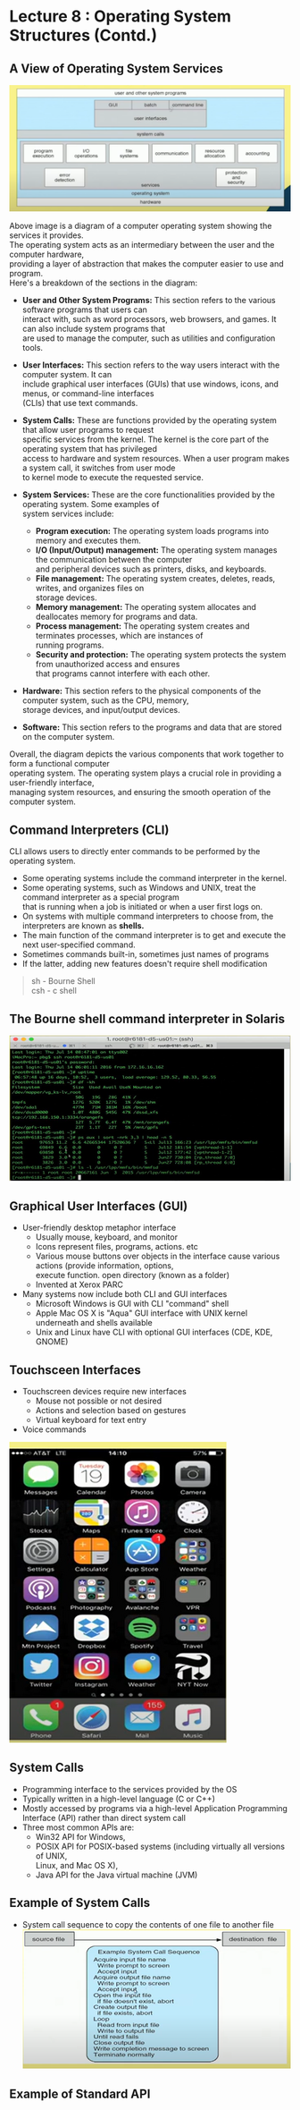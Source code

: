 # Lecture 8 : Operating System Structures (Contd.)

## A View of Operating System Services

![OperatingSystemServices](image-16.png)

Above image is a diagram of a computer operating system showing the services it provides.   
The operating system acts as an intermediary between the user and the computer hardware,   
providing a layer of abstraction that makes the computer easier to use and program.   
Here's a breakdown of the sections in the diagram:

* **User and Other System Programs:** This section refers to the various software programs that users can   
interact with, such as word processors, web browsers, and games. It can also include system programs that   
are used to manage the computer, such as utilities and configuration tools.

* **User Interfaces:** This section refers to the way users interact with the computer system. It can   
include graphical user interfaces (GUIs) that use windows, icons, and menus, or command-line interfaces   
(CLIs) that use text commands.

* **System Calls:**  These are functions provided by the operating system that allow user programs to request   
specific services from the kernel.  The kernel is the core part of the operating system that has privileged   
access to hardware and system resources.  When a user program makes a system call, it switches from user mode   
to kernel mode to execute the requested service.

* **System Services:** These are the core functionalities provided by the operating system. Some examples of   
system services include:

    * **Program execution:** The operating system loads programs into memory and executes them.
    * **I/O (Input/Output) management:** The operating system manages the communication between the computer   
    and peripheral devices such as printers, disks, and keyboards.
    * **File management:** The operating system creates, deletes, reads, writes, and organizes files on   
    storage devices.
    * **Memory management:** The operating system allocates and deallocates memory for programs and data.
    * **Process management:** The operating system creates and terminates processes, which are instances of   
    running programs.
    * **Security and protection:** The operating system protects the system from unauthorized access and ensures   
    that programs cannot interfere with each other.

* **Hardware:** This section refers to the physical components of the computer system, such as the CPU, memory,   
storage devices, and input/output devices.

* **Software:** This section refers to the programs and data that are stored on the computer system.

Overall, the diagram depicts the various components that work together to form a functional computer   
operating system. The operating system plays a crucial role in providing a user-friendly interface,   
managing system resources, and ensuring the smooth operation of the computer system.

## Command Interpreters (CLI)
CLI allows users to directly enter commands to be performed by the operating system.  
* Some operating systems include the command interpreter in the kernel.
* Some operating systems, such as Windows and UNIX, treat the command interpreter as a special program   
that is running when a job is initiated or when a user first logs on.
* On systems with multiple command interpreters to choose from, the interpreters are known as **shells.**
* The main function of the command interpreter is to get and execute the next user-specified command.
* Sometimes commands built-in, sometimes just names of programs
* If the latter, adding new features doesn't require shell modification

>  sh - Bourne Shell  
csh - c shell

## The Bourne shell command interpreter in Solaris
![BourneShell](image-17.png)

## Graphical User Interfaces (GUI)
* User-friendly desktop metaphor interface
    * Usually mouse, keyboard, and monitor
    * Icons represent files, programs, actions. etc
    * Various mouse buttons over objects in the interface cause various actions (provide information, options,   
    execute function. open directory (known as a folder)
    * Invented at Xerox PARC
* Many systems now include both CLI and GUI interfaces
    * Microsoft Windows is GUI with CLI "command" shell
    * Apple Mac OS X is "Aqua" GUI interface with UNIX kernel underneath and  shells available
    * Unix and Linux have CLI with optional GUI interfaces (CDE, KDE, GNOME)

## Touchsceen Interfaces
* Touchscreen devices require new interfaces
    * Mouse not possible or not desired
    * Actions and selection based on gestures
    * Virtual keyboard for text entry
* Voice commands

![touchscreen](image-18.png)

## System Calls
* Programming interface to the services provided by the OS
* Typically written in a high-level language (C or C++)
* Mostly accessed by programs via a high-level Application
Programming Interface (API) rather than direct system call
* Three most common APIs are:
    * Win32 API for Windows,
    * POSIX API for POSIX-based systems (including virtually all versions of UNIX,   
    Linux, and Mac OS X),
    * Java API for the Java virtual machine (JVM)

## Example of System Calls
* System call sequence to copy the contents of one file to another file
![systemcallsequence](image-19.png)

## Example of Standard API
